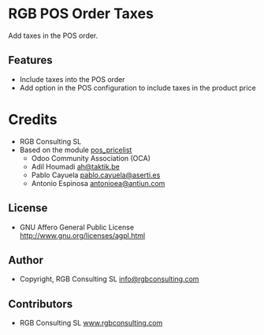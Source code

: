 RGB POS Order Taxes
===================

Add taxes in the POS order.

Features
--------

* Include taxes into the POS order
* Add option in the POS configuration to include taxes in the product price


Credits
=======
* RGB Consulting SL
* Based on the module [pos_pricelist](https://github.com/OCA/pos/tree/8.0/pos_pricelist)
    * Odoo Community Association (OCA)
    * Adil Houmadi <ah@taktik.be>
    * Pablo Cayuela <pablo.cayuela@aserti.es>
    * Antonio Espinosa <antonioea@antiun.com>

License
-------

* GNU Affero General Public License
    http://www.gnu.org/licenses/agpl.html

Author
------

* Copyright, RGB Consulting SL 
    <info@rgbconsulting.com>

Contributors
------------

* RGB Consulting SL
    www.rgbconsulting.com
